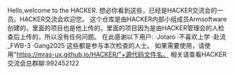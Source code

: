 Hello,welcome to the HACKER.
想必你看到这些，已经是HACKER交流会的一员。HACKER交流会欢迎您。
这个仓库是由HACKER内部小组成员Armsoftware创建的，里面的项目也是他上传的，里面的项目因为是由HACKER管理会的人检查后上传的，所以没有任何问题。
在此感谢以下用户:
·Jotaro
·不喜欢上学
·赴流_FWB-3
·Gang2025
这些都是参与本次检查的人士。
如果需要使用，请使用"https://mras-ux.github.io/HACKER/"+源代码文件名。
相关请查看HACKER交流会总群聊:992452122
